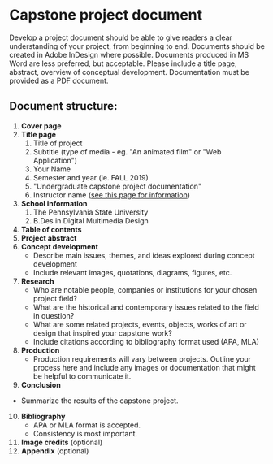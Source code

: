# Capstone project document

Develop a project document should be able to give readers a clear understanding of your project, from beginning to end. Documents should be created in Adobe InDesign where possible. Documents produced in MS Word are less preferred, but acceptable. Please include a title page, abstract, overview of conceptual development. Documentation must be provided as a PDF document.

## Document structure:

1. **Cover page**
2. **Title page**
   1. Title of project
   2. Subtitle \(type of media - eg. "An animated film" or "Web Application"\)
   3. Your Name
   4. Semester and year \(ie. FALL 2019\)
   5. "Undergraduate capstone project documentation"
   6. Instructor name \([see this page for information](/instructor.md)\)
3. **School information**
   1. The Pennsylvania State University
   2. B.Des in Digital Multimedia Design
4. **Table of contents**
5. **Project abstract**
6. **Concept development**
   * Describe main issues, themes, and ideas explored during concept development
   * Include relevant images, quotations, diagrams, figures, etc.
7. **Research**
   * Who are notable people, companies or institutions for your chosen project field?
   * What are the historical and contemporary issues related to the field in question?
   * What are some related projects, events, objects, works of art or design that inspired your capstone work?
   * Include citations according to bibliography format used (APA, MLA)
8. **Production**
   * Production requirements will vary between projects. Outline your process here and include any images or documentation that might be helpful to communicate it.
9. **Conclusion**
  * Summarize the results of the capstone project.
10. **Bibliography**
    * APA or MLA format is accepted.
    * Consistency is most important.
11. **Image credits** \(optional\)
12. **Appendix** \(optional\)



